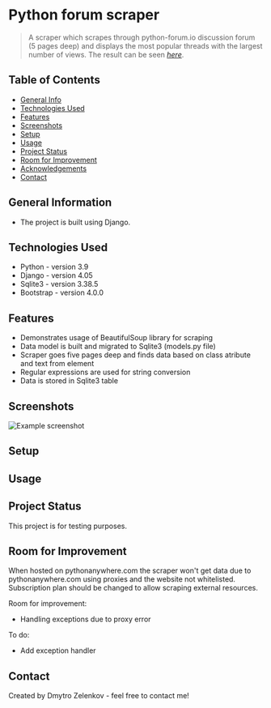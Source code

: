 # Python forum scraper
> A scraper which scrapes through python-forum.io discussion forum (5 pages deep) and displays the most popular threads
> with the largest number of views.
> The result can be seen [_here_](https://dmytrozelenkov.pythonanywhere.com/).

## Table of Contents
* [General Info](#general-information)
* [Technologies Used](#technologies-used)
* [Features](#features)
* [Screenshots](#screenshots)
* [Setup](#setup)
* [Usage](#usage)
* [Project Status](#project-status)
* [Room for Improvement](#room-for-improvement)
* [Acknowledgements](#acknowledgements)
* [Contact](#contact)
<!-- * [License](#license) -->

## General Information
- The project is built using Django.

## Technologies Used
- Python - version 3.9
- Django - version 4.05
- Sqlite3 - version 3.38.5
- Bootstrap - version 4.0.0


## Features
- Demonstrates usage of BeautifulSoup library for scraping 
- Data model is built and migrated to Sqlite3 (models.py file)
- Scraper goes five pages deep and finds data based on class atribute and text from <td> element
- Regular expressions are used for string conversion
- Data is stored in Sqlite3 table


## Screenshots
![Example screenshot](https://live.staticflickr.com/65535/52148382338_81e6237df5_b.jpg)


## Setup
<!-- What are the project requirements/dependencies? Where are they listed? A requirements.txt or a Pipfile.lock file perhaps? Where is it located? -->


## Usage
<!-- Provide various use cases and code examples here. -->


## Project Status
This project is for testing purposes.


## Room for Improvement
When hosted on pythonanywhere.com the scraper won't get data due to pythonanywhere.com using proxies and the website
not whitelisted. Subscription plan should be changed to allow scraping external resources.

Room for improvement:
- Handling exceptions due to proxy error


To do:
- Add exception handler


## Contact
Created by Dmytro Zelenkov - feel free to contact me!

